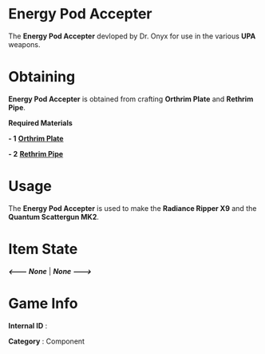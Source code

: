 # Energy Pod Accepter

The **Energy Pod Accepter** devloped by Dr. Onyx for use in the various **UPA** weapons.

# Obtaining

**Energy Pod Accepter** is obtained from crafting **Orthrim Plate** and **Rethrim Pipe**.

**Required Materials**

**- 1** [**Orthrim Plate**](https://github.com/AlphaMC0/Lone-Martian/blob/main/Plates/Orthrim%20Plate.md)

**- 2** [**Rethrim Pipe**](https://github.com/AlphaMC0/Lone-Martian/blob/main/Pipes/Rethrim%20Pipe.md)

# Usage

The **Energy Pod Accepter** is used to make the **Radiance Ripper X9** and the **Quantum Scattergun MK2**.

# Item State

***<--- None*** | ***None --->***

# Game Info

**Internal ID** : 

**Category** : Component
